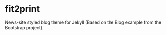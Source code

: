 # fit2print
News-site styled blog theme for Jekyll (Based on the Blog example from the Bootstrap project).
